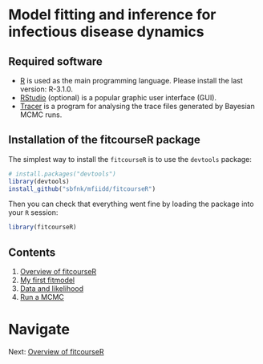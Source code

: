 # Model fitting and inference for infectious disease dynamics

## Required software
* [R](http://cran.r-project.org) is used as the main programming language. Please install the last version: R-3.1.0.
* [RStudio](http://www.rstudio.com/products/rstudio/download/) (optional) is a popular graphic user interface (GUI).
* [Tracer](http://tree.bio.ed.ac.uk/software/tracer) is a program for analysing the trace files generated by Bayesian MCMC runs.

## Installation of the fitcourseR package

The simplest way to install the `fitcourseR` is to use the `devtools` package:


```r
# install.packages("devtools")
library(devtools)
install_github("sbfnk/mfiidd/fitcourseR")
```

Then you can check that everything went fine by loading the package into your `R` session:


```r
library(fitcourseR)
```

## Contents

1. [Overview of fitcourseR](fitcourseR.md)
2. [My first fitmodel](first_fitmodel.md)
3. [Data and likelihood](data_likelihood.md)
4. [Run a MCMC](mcmc.md)


# Navigate
Next: [Overview of fitcourseR](fitcourseR.md)
